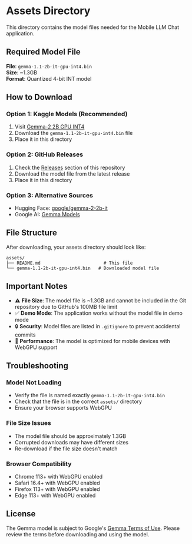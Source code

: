 # Assets Directory

This directory contains the model files needed for the Mobile LLM Chat application.

## Required Model File

**File**: `gemma-1.1-2b-it-gpu-int4.bin`  
**Size**: ~1.3GB  
**Format**: Quantized 4-bit INT model

## How to Download

### Option 1: Kaggle Models (Recommended)
1. Visit [Gemma-2 2B GPU INT4](https://www.kaggle.com/models/google/gemma-2-2b-it-gpu-int4)
2. Download the `gemma-1.1-2b-it-gpu-int4.bin` file
3. Place it in this directory

### Option 2: GitHub Releases
1. Check the [Releases](../../releases) section of this repository
2. Download the model file from the latest release
3. Place it in this directory

### Option 3: Alternative Sources
- Hugging Face: [google/gemma-2-2b-it](https://huggingface.co/google/gemma-2-2b-it)
- Google AI: [Gemma Models](https://ai.google.dev/gemma)

## File Structure

After downloading, your assets directory should look like:
```
assets/
├── README.md                        # This file
└── gemma-1.1-2b-it-gpu-int4.bin   # Downloaded model file
```

## Important Notes

- ⚠️ **File Size**: The model file is ~1.3GB and cannot be included in the Git repository due to GitHub's 100MB file limit
- ✅ **Demo Mode**: The application works without the model file in demo mode
- 🔒 **Security**: Model files are listed in `.gitignore` to prevent accidental commits
- 📱 **Performance**: The model is optimized for mobile devices with WebGPU support

## Troubleshooting

### Model Not Loading
- Verify the file is named exactly `gemma-1.1-2b-it-gpu-int4.bin`
- Check that the file is in the correct `assets/` directory
- Ensure your browser supports WebGPU

### File Size Issues
- The model file should be approximately 1.3GB
- Corrupted downloads may have different sizes
- Re-download if the file size doesn't match

### Browser Compatibility
- Chrome 113+ with WebGPU enabled
- Safari 16.4+ with WebGPU enabled
- Firefox 113+ with WebGPU enabled
- Edge 113+ with WebGPU enabled

## License

The Gemma model is subject to Google's [Gemma Terms of Use](https://ai.google.dev/gemma/terms). Please review the terms before downloading and using the model. 